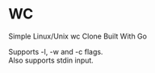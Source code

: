 # WC
Simple Linux/Unix wc Clone Built With Go   


Supports -l, -w and -c flags.   
Also supports stdin input.   
